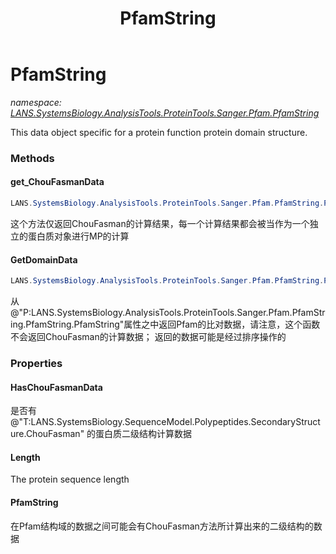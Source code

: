 ﻿---
title: PfamString
---

# PfamString
_namespace: [LANS.SystemsBiology.AnalysisTools.ProteinTools.Sanger.Pfam.PfamString](N-LANS.SystemsBiology.AnalysisTools.ProteinTools.Sanger.Pfam.PfamString.html)_

This data object specific for a protein function protein domain structure.



### Methods

#### get_ChouFasmanData
```csharp
LANS.SystemsBiology.AnalysisTools.ProteinTools.Sanger.Pfam.PfamString.PfamString.get_ChouFasmanData
```
这个方法仅返回ChouFasman的计算结果，每一个计算结果都会被当作为一个独立的蛋白质对象进行MP的计算

#### GetDomainData
```csharp
LANS.SystemsBiology.AnalysisTools.ProteinTools.Sanger.Pfam.PfamString.PfamString.GetDomainData(System.Boolean)
```
从@"P:LANS.SystemsBiology.AnalysisTools.ProteinTools.Sanger.Pfam.PfamString.PfamString.PfamString"属性之中返回Pfam的比对数据，请注意，这个函数不会返回ChouFasman的计算数据；
 返回的数据可能是经过排序操作的


### Properties

#### HasChouFasmanData
是否有@"T:LANS.SystemsBiology.SequenceModel.Polypeptides.SecondaryStructure.ChouFasman"
 的蛋白质二级结构计算数据
#### Length
The protein sequence length
#### PfamString
在Pfam结构域的数据之间可能会有ChouFasman方法所计算出来的二级结构的数据
